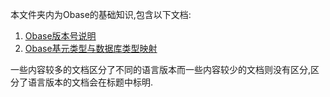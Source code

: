 本文件夹内为Obase的基础知识,包含以下文档:
1.  [Obase版本号说明](./Obase版本号说明.md)
2.  [Obase基元类型与数据库类型映射](./Obase基元类型与数据库类型映射.md)

一些内容较多的文档区分了不同的语言版本而一些内容较少的文档则没有区分,区分了语言版本的文档会在标题中标明.